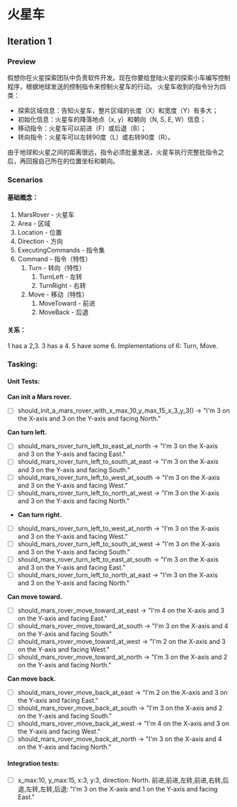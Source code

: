 # 火星车

## Iteration 1

### Preview

假想你在火星探索团队中负责软件开发。现在你要给登陆火星的探索小车编写控制程序，根据地球发送的控制指令来控制火星车的行动。 火星车收到的指令分为四类：

- 探索区域信息：告知火星车，整片区域的长度（X）和宽度（Y）有多大；
- 初始化信息：火星车的降落地点（x, y）和朝向（N, S, E, W）信息；
- 移动指令：火星车可以前进（F）或后退（B）；
- 转向指令：火星车可以左转90度（L）或右转90度（R）。

由于地球和火星之间的距离很远，指令必须批量发送，火星车执行完整批指令之后，再回报自己所在的位置坐标和朝向。

### Scenarios

#### 基础概念：

1. MarsRover - 火星车
2. Area - 区域
3. Location - 位置
4. Direction - 方向
5. ExecutingCommands - 指令集
6. Command - 指令（特性）
    1. Turn - 转向（特性）
        1. TurnLeft - 左转
        2. TurnRight - 右转
    2. Move - 移动（特性）
        1. MoveToward - 前进
        2. MoveBack - 后退

#### 关系：

1 has a 2,3. 3 has a 4. 5 have some 6. Implementations of 6: Turn, Move.

### Tasking:

#### Unit Tests:

**Can init a Mars rover.**

- [ ] should_init_a_mars_rover_with_x_max_10_y_max_15_x_3_y_3() -> "I'm 3 on the X-axis and 3 on the Y-axis and facing
  North."

**Can turn left.**

- [ ] should_mars_rover_turn_left_to_east_at_north -> "I'm 3 on the X-axis and 3 on the Y-axis and facing East."
- [ ] should_mars_rover_turn_left_to_south_at_east -> "I'm 3 on the X-axis and 3 on the Y-axis and facing South."
- [ ] should_mars_rover_turn_left_to_west_at_south -> "I'm 3 on the X-axis and 3 on the Y-axis and facing West."
- [ ] should_mars_rover_turn_left_to_north_at_west -> "I'm 3 on the X-axis and 3 on the Y-axis and facing North."

- **Can turn right.**
- [ ] should_mars_rover_turn_left_to_west_at_north -> "I'm 3 on the X-axis and 3 on the Y-axis and facing West."
- [ ] should_mars_rover_turn_left_to_south_at_west -> "I'm 3 on the X-axis and 3 on the Y-axis and facing South."
- [ ] should_mars_rover_turn_left_to_east_at_south -> "I'm 3 on the X-axis and 3 on the Y-axis and facing East."
- [ ] should_mars_rover_turn_left_to_north_at_east -> "I'm 3 on the X-axis and 3 on the Y-axis and facing North."

**Can move toward.**

- [ ] should_mars_rover_move_toward_at_east -> "I'm 4 on the X-axis and 3 on the Y-axis and facing East."
- [ ] should_mars_rover_move_toward_at_south -> "I'm 3 on the X-axis and 4 on the Y-axis and facing South."
- [ ] should_mars_rover_move_toward_at_west -> "I'm 2 on the X-axis and 3 on the Y-axis and facing West."
- [ ] should_mars_rover_move_toward_at_north -> "I'm 3 on the X-axis and 2 on the Y-axis and facing North."

**Can move back.**
- [ ] should_mars_rover_move_back_at_east -> "I'm 2 on the X-axis and 3 on the Y-axis and facing East."
- [ ] should_mars_rover_move_back_at_south -> "I'm 3 on the X-axis and 2 on the Y-axis and facing South."
- [ ] should_mars_rover_move_back_at_west -> "I'm 4 on the X-axis and 3 on the Y-axis and facing West."
- [ ] should_mars_rover_move_back_at_north -> "I'm 3 on the X-axis and 4 on the Y-axis and facing North."

#### Integration tests:
- [ ] x_max:10, y_max:15, x:3, y:3, direction: North. 前进,前进,左转,前进,右转,后退,左转,左转,后退: "I'm 3 on the X-axis and 1 on the Y-axis and facing East."
